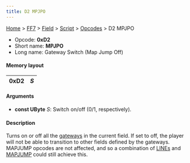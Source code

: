 ```yaml
---
title: D2 MPJPO
---
```


[Home](Main%20Page.md) > [FF7](FF7.md) > [Field](FF7/Field.md) > [Script](FF7/Field/Script.md) > [Opcodes](FF7/Field/Script/Opcodes.md) > D2 MPJPO

-   Opcode: **0xD2**
-   Short name: **MPJPO**
-   Long name: Gateway Switch (Map Jump Off)

#### Memory layout

| 0xD2 | *S* |
|------|-----|

#### Arguments

-   **const UByte** *S*: Switch on/off (0/1, respectively).

#### Description

Turns on or off all the [gateways][] in the current field. If set to
off, the player will not be able to transition to other fields defined
by the gateways. MAPJUMP opcodes are not affected, and so a combination
of [LINEs][] and [MAPJUMP][] could still achieve this.

  [gateways]: FF7/Field/3D%20Related.md "wikilink"
  [LINEs]: FF7/Field/Script/Opcodes/D0%20LINE.md "wikilink"
  [MAPJUMP]: FF7/Field/Script/Opcodes/60%20MAPJUMP.md "wikilink"
